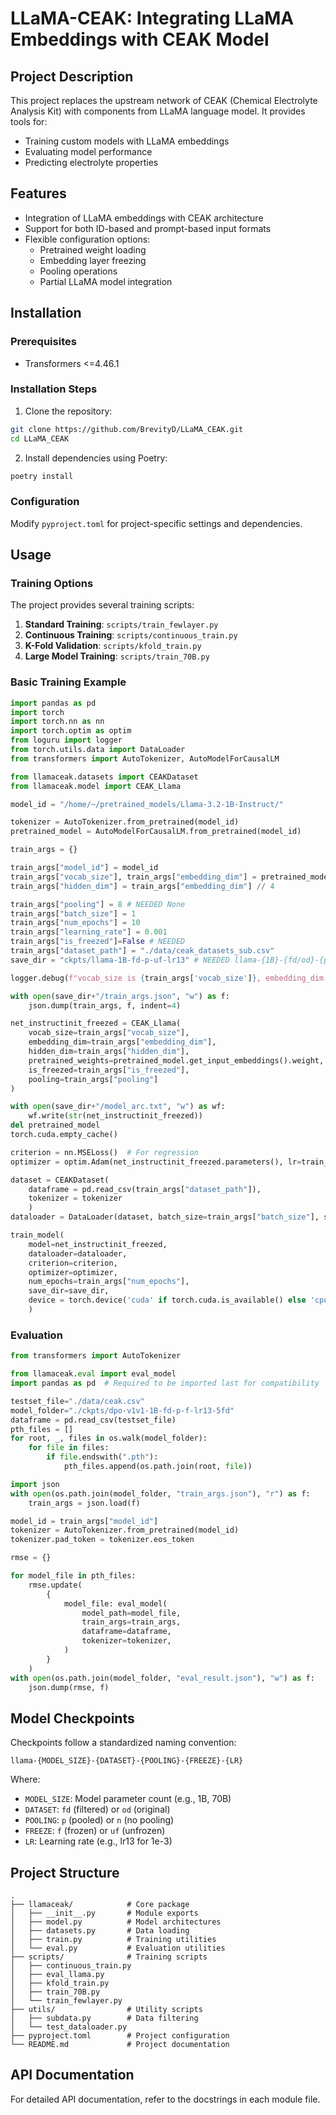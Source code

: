 # LLaMA-CEAK: Integrating LLaMA Embeddings with CEAK Model

## Project Description
This project replaces the upstream network of CEAK (Chemical Electrolyte Analysis Kit) with components from LLaMA language model. It provides tools for:
- Training custom models with LLaMA embeddings
- Evaluating model performance
- Predicting electrolyte properties

## Features
- Integration of LLaMA embeddings with CEAK architecture
- Support for both ID-based and prompt-based input formats
- Flexible configuration options:
  - Pretrained weight loading
  - Embedding layer freezing
  - Pooling operations
  - Partial LLaMA model integration

## Installation

### Prerequisites
- Transformers <=4.46.1

### Installation Steps
1. Clone the repository:
```bash
git clone https://github.com/BrevityD/LLaMA_CEAK.git
cd LLaMA_CEAK
```

2. Install dependencies using Poetry:
```bash
poetry install
```

### Configuration
Modify `pyproject.toml` for project-specific settings and dependencies.

## Usage

### Training Options
The project provides several training scripts:

1. **Standard Training**: `scripts/train_fewlayer.py`
2. **Continuous Training**: `scripts/continuous_train.py`
3. **K-Fold Validation**: `scripts/kfold_train.py`
4. **Large Model Training**: `scripts/train_70B.py`

### Basic Training Example

```python
import pandas as pd
import torch
import torch.nn as nn
import torch.optim as optim
from loguru import logger
from torch.utils.data import DataLoader
from transformers import AutoTokenizer, AutoModelForCausalLM

from llamaceak.datasets import CEAKDataset
from llamaceak.model import CEAK_Llama

model_id = "/home/~/pretrained_models/Llama-3.2-1B-Instruct/"

tokenizer = AutoTokenizer.from_pretrained(model_id)
pretrained_model = AutoModelForCausalLM.from_pretrained(model_id)

train_args = {}

train_args["model_id"] = model_id
train_args["vocab_size"], train_args["embedding_dim"] = pretrained_model.get_input_embeddings().weight.shape
train_args["hidden_dim"] = train_args["embedding_dim"] // 4

train_args["pooling"] = 8 # NEEDED None
train_args["batch_size"] = 1
train_args["num_epochs"] = 10
train_args["learning_rate"] = 0.001
train_args["is_freezed"]=False # NEEDED
train_args["dataset_path"] = "./data/ceak_datasets_sub.csv"
save_dir = "ckpts/llama-1B-fd-p-uf-lr13" # NEEDED llama-{1B}-{fd/od}-{p/n}-{f/uf}-{lr14}

logger.debug(f"vocab_size is {train_args['vocab_size']}, embedding_dim is {train_args['embedding_dim']}, hidden_dim is {train_args['hidden_dim']}")

with open(save_dir+"/train_args.json", "w") as f:
    json.dump(train_args, f, indent=4)

net_instructinit_freezed = CEAK_Llama(
    vocab_size=train_args["vocab_size"],
    embedding_dim=train_args["embedding_dim"],
    hidden_dim=train_args["hidden_dim"],
    pretrained_weights=pretrained_model.get_input_embeddings().weight,
    is_freezed=train_args["is_freezed"],
    pooling=train_args["pooling"]
)

with open(save_dir+"/model_arc.txt", "w") as wf:
    wf.write(str(net_instructinit_freezed))
del pretrained_model
torch.cuda.empty_cache()

criterion = nn.MSELoss()  # For regression
optimizer = optim.Adam(net_instructinit_freezed.parameters(), lr=train_args["learning_rate"])

dataset = CEAKDataset(
    dataframe = pd.read_csv(train_args["dataset_path"]),
    tokenizer = tokenizer
    )
dataloader = DataLoader(dataset, batch_size=train_args["batch_size"], shuffle=True)

train_model(
    model=net_instructinit_freezed,
    dataloader=dataloader,
    criterion=criterion,
    optimizer=optimizer,
    num_epochs=train_args["num_epochs"],
    save_dir=save_dir,
    device = torch.device('cuda' if torch.cuda.is_available() else 'cpu')
    )
```

### Evaluation
```python
from transformers import AutoTokenizer

from llamaceak.eval import eval_model
import pandas as pd  # Required to be imported last for compatibility

testset_file="./data/ceak.csv"
model_folder="./ckpts/dpo-v1v1-1B-fd-p-f-lr13-5fd"
dataframe = pd.read_csv(testset_file)
pth_files = []
for root, _, files in os.walk(model_folder):
    for file in files:
        if file.endswith(".pth"):
            pth_files.append(os.path.join(root, file))

import json
with open(os.path.join(model_folder, "train_args.json"), "r") as f:
    train_args = json.load(f)

model_id = train_args["model_id"]
tokenizer = AutoTokenizer.from_pretrained(model_id)
tokenizer.pad_token = tokenizer.eos_token

rmse = {}

for model_file in pth_files:
    rmse.update(
        {
            model_file: eval_model(
                model_path=model_file,
                train_args=train_args,
                dataframe=dataframe,
                tokenizer=tokenizer,
            )
        }
    )
with open(os.path.join(model_folder, "eval_result.json"), "w") as f:
    json.dump(rmse, f)
```

## Model Checkpoints
Checkpoints follow a standardized naming convention:
```
llama-{MODEL_SIZE}-{DATASET}-{POOLING}-{FREEZE}-{LR}
```
Where:
- `MODEL_SIZE`: Model parameter count (e.g., 1B, 70B)
- `DATASET`: `fd` (filtered) or `od` (original)
- `POOLING`: `p` (pooled) or `n` (no pooling)
- `FREEZE`: `f` (frozen) or `uf` (unfrozen)
- `LR`: Learning rate (e.g., lr13 for 1e-3)

## Project Structure
```
.
├── llamaceak/            # Core package
│   ├── __init__.py       # Module exports
│   ├── model.py          # Model architectures
│   ├── datasets.py       # Data loading
│   ├── train.py          # Training utilities
│   └── eval.py           # Evaluation utilities
├── scripts/              # Training scripts
│   ├── continuous_train.py
│   ├── eval_llama.py
│   ├── kfold_train.py
│   ├── train_70B.py
│   └── train_fewlayer.py
├── utils/                # Utility scripts
│   ├── subdata.py        # Data filtering
│   └── test_dataloader.py
├── pyproject.toml        # Project configuration
└── README.md             # Project documentation
```

## API Documentation
For detailed API documentation, refer to the docstrings in each module file.
